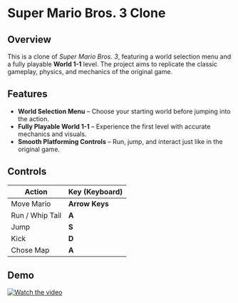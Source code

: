 ﻿# Super Mario Bros. 3 Clone  

## Overview  
This is a clone of *Super Mario Bros. 3*, featuring a world selection menu and a fully playable **World 1-1** level. 
The project aims to replicate the classic gameplay, physics, and mechanics of the original game.  

## Features  
- **World Selection Menu** – Choose your starting world before jumping into the action.  
- **Fully Playable World 1-1** – Experience the first level with accurate mechanics and visuals.  
- **Smooth Platforming Controls** – Run, jump, and interact just like in the original game.  

## Controls  

| Action        | Key (Keyboard)        |
|--------------|-----------------------|
| Move Mario   | **Arrow Keys**  |
| Run / Whip Tail         | **A**          |
| Jump         | **S**           |
| Kick          | **D**          |
| Chose Map          | **A**          |

## Demo
[![Watch the video](https://img.youtube.com/vi/1Y9_AIWJ7dU/0.jpg)](https://www.youtube.com/watch?v=1Y9_AIWJ7dU)
